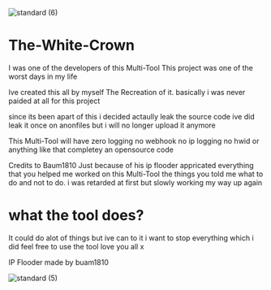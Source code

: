 ![standard (6)](https://user-images.githubusercontent.com/116244645/196859715-0dd82a59-db23-46d1-a84f-497d92a61521.gif)


# The-White-Crown

I was one of the developers of this Multi-Tool
This project was one of the worst days in my life

Ive created this all by myself The Recreation of it.
basically i was never paided at all for this project

since its been apart of this i decided actaully leak the source code ive did leak it once on anonfiles
but i will no longer upload it anymore 

This Multi-Tool will have zero logging no webhook no ip logging no hwid or anything like that completey an opensource code 

Credits to Baum1810
Just because of his ip flooder appricated everything that you helped me worked on this Multi-Tool the things you told me what to do and not to do.
i was retarded at first but slowly working my way up again 

# what the tool does?
It could do alot of things but ive can to it i want to stop everything which i did 
feel free to use the tool love you all x

IP Flooder made by buam1810


![standard (5)](https://user-images.githubusercontent.com/116244645/196858808-a05408d4-22ed-4868-9d26-0e42214bde17.gif)
